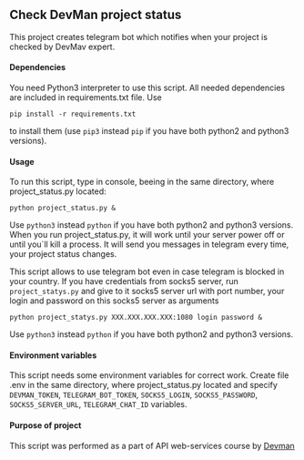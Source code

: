 ## Check DevMan project status
This project creates telegram bot which notifies when your project is checked by DevMav expert.

#### Dependencies
You need Python3 interpreter to use this script. All needed dependencies are included in requirements.txt file. Use 
```
pip install -r requirements.txt
```
to install them (use `pip3` instead `pip`  if you have both python2 and python3 versions).

#### Usage
To run this script, type in console, beeing in the same directory, where project_status.py located:
```
python project_status.py &
```
Use `python3` instead `python` if you have both python2 and python3 versions.
When you run project_status.py, it will work until your server power off or until you`ll kill a process. It will send you messages in telegram every time, your project status changes.

This script allows to use telegram bot even in case telegram is blocked in your country. If you have credentials from socks5 server, run `project_statys.py` and give to it socks5 server url with port number, your login and password on this socks5 server as arguments
```
python project_statys.py XXX.XXX.XXX.XXX:1080 login password &
```
Use `python3` instead `python` if you have both python2 and python3 versions.

#### Environment variables
This script needs some environment variables for correct work. Create file .env in the same directory, where project_status.py located and specify `DEVMAN_TOKEN`, `TELEGRAM_BOT_TOKEN`, `SOCKS5_LOGIN`, `SOCKS5_PASSWORD`, `SOCKS5_SERVER_URL`, `TELEGRAM_CHAT_ID` variables.


#### Purpose of project
This script was performed as a part of API web-services course by [Devman](https://dvmn.org/modules)
